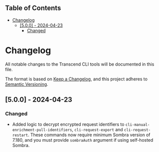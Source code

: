 <!-- START doctoc generated TOC please keep comment here to allow auto update -->
<!-- DON'T EDIT THIS SECTION, INSTEAD RE-RUN doctoc TO UPDATE -->

## Table of Contents

- [Changelog](#changelog)
  - [[5.0.0] - 2024-04-23](#500---2024-04-23)
    - [Changed](#changed)

<!-- END doctoc generated TOC please keep comment here to allow auto update -->

# Changelog

All notable changes to the Transcend CLI tools will be documented in this file.

The format is based on [Keep a Changelog](https://keepachangelog.com/en/1.0.0/),
and this project adheres to [Semantic Versioning](https://semver.org/spec/v2.0.0.html).

## [5.0.0] - 2024-04-23

### Changed

- Added logic to decrypt encrypted request identifiers to `cli-manual-enrichment-pull-identifiers`,
  `cli-request-export` and `cli-request-restart`. These commands now require minimum Sombra version of 7.180, and you must provide `sombraAuth` argument if using self-hosted Sombra.
